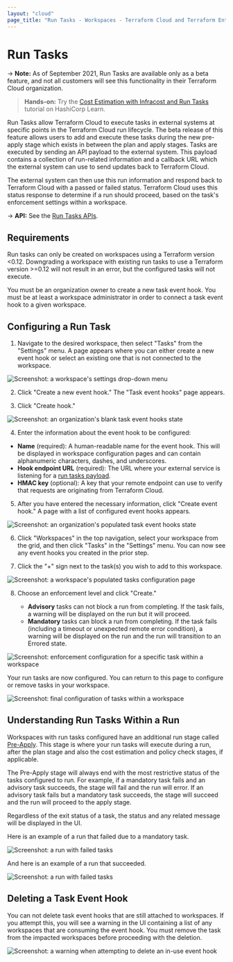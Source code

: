 ```yaml
---
layout: "cloud"
page_title: "Run Tasks - Workspaces - Terraform Cloud and Terraform Enterprise"
---
```


# Run Tasks

-> **Note:** As of September 2021, Run Tasks are available only as a beta feature, and not all customers will see this functionality in their Terraform Cloud organization.

> **Hands-on:** Try the [Cost Estimation with Infracost and Run Tasks](https://learn.hashicorp.com/tutorials/terraform/INSERTURLHERELOLOLOL) tutorial on HashiCorp Learn.

Run Tasks allow Terraform Cloud to execute tasks in external systems at specific points in the Terraform Cloud run lifecycle. The beta release of this feature allows users to add and execute these tasks during the new pre-apply stage which exists in between the plan and apply stages. Tasks are executed by sending an API payload to the external system. This payload contains a collection of run-related information and a callback URL which the external system can use to send updates back to Terraform Cloud.

The external system can then use this run information and respond back to Terraform Cloud with a passed or failed status. Terraform Cloud uses this status response to determine if a run should proceed, based on the task's enforcement settings within a workspace.

-> **API:** See the [Run Tasks APIs](../api/run-tasks.html).

## Requirements

Run tasks can only be created on workspaces using a Terraform version <0.12. Downgrading a workspace with existing run tasks to use a Terraform version >=0.12 will not result in an error, but the configured tasks will not execute.

You must be an organization owner to create a new task event hook. You must be at least a workspace administrator in order to connect a task event hook to a given workspace.

## Configuring a Run Task

1. Navigate to the desired workspace, then select "Tasks" from the "Settings" menu. A page appears where you can either create a new event hook or select an existing one that is not connected to the workspace.

![Screenshot: a workspace's settings drop-down menu](./images/run-tasks-workspace-settings.png)

2. Click "Create a new event hook." The "Task event hooks" page appears. 

3. Click "Create hook."

![Screenshot: an organization's blank task event hooks state](./images/run-tasks-blank-event-hooks.png)

4. Enter the information about the event hook to be configured:

- **Name** (required): A human-readable name for the event hook. This will be displayed in workspace configuration pages and can contain alphanumeric characters, dashes, and underscores.
- **Hook endpoint URL** (required): The URL where your external service is listening for a [run tasks payload](../api/run-tasks.html).
- **HMAC key** (optional): A key that your remote endpoint can use to verify that requests are originating from Terraform Cloud.

5. After you have entered the necessary information, click "Create event hook." A page with a list of configured event hooks appears.

![Screenshot: an organization's populated task event hooks state](./images/run-tasks-event-hooks-populated.png)

6. Click "Workspaces" in the top navigation, select your workspace from the grid, and then click "Tasks" in the "Settings" menu. You can now see any event hooks you created in the prior step. 

7. Click the "+" sign next to the task(s) you wish to add to this workspace.

![Screenshot: a workspace's populated tasks configuration page](./images/run-tasks-workspace-tasks-populated.png)

8. Choose an enforcement level and click "Create."

     - **Advisory** tasks can not block a run from completing. If the task fails, a warning will be displayed on the run but it will proceed.
     - **Mandatory** tasks can block a run from completing. If the task fails (including a timeout or unexpected remote error condition), a warning will be displayed on the run and the run will transition to an Errored state.


![Screenshot: enforcement configuration for a specific task within a workspace](./images/run-tasks-add-to-workspace.png)

Your run tasks are now configured. You can return to this page to configure or remove tasks in your workspace.

![Screenshot: final configuration of tasks within a workspace](./images/run-tasks-final-workspace-configuration.png)


## Understanding Run Tasks Within a Run

Workspaces with run tasks configured have an additional run stage called [Pre-Apply](../run/states.html). This stage is where your run tasks will execute during a run, after the plan stage and also the cost estimation and policy check stages, if applicable.

The Pre-Apply stage will always end with the most restrictive status of the tasks configured to run. For example, if a mandatory task fails and an advisory task succeeds, the stage will fail and the run will error. If an advisory task fails but a mandatory task succeeds, the stage will succeed and the run will proceed to the apply stage.

Regardless of the exit status of a task, the status and any related message will be displayed in the UI.

Here is an example of a run that failed due to a mandatory task.

![Screenshot: a run with failed tasks](./images/run-tasks-run-failed.png)

And here is an example of a run that succeeded.

![Screenshot: a run with failed tasks](./images/run-tasks-run-success.png)

## Deleting a Task Event Hook

You can not delete task event hooks that are still attached to workspaces. If you attempt this, you will see a warning in the UI containing a list of any workspaces that are consuming the event hook. You must remove the task from the impacted workspaces before proceeding with the deletion.

![Screenshot: a warning when attempting to delete an in-use event hook](./images/run-tasks-delete-hook-warning.png)

